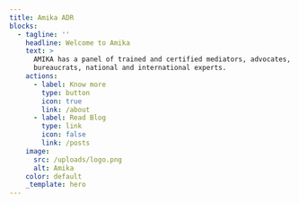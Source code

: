 ```yaml
---
title: Amika ADR
blocks:
  - tagline: ''
    headline: Welcome to Amika
    text: >
      AMIKA has a panel of trained and certified mediators, advocates, senior
      bureaucrats, national and international experts.
    actions:
      - label: Know more
        type: button
        icon: true
        link: /about
      - label: Read Blog
        type: link
        icon: false
        link: /posts
    image:
      src: /uploads/logo.png
      alt: Amika
    color: default
    _template: hero
---
```


